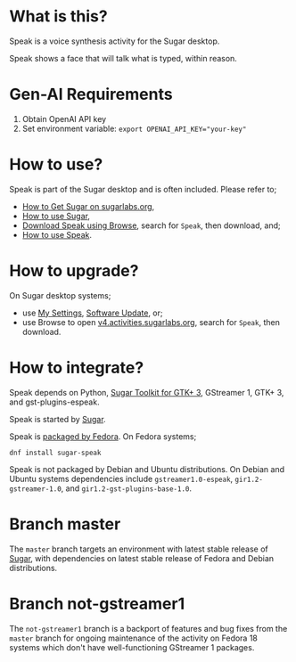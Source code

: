 What is this?
=============

Speak is a voice synthesis activity for the Sugar desktop.

Speak shows a face that will talk what is typed, within reason.

Gen-AI Requirements
===========
1. Obtain OpenAI API key
2. Set environment variable:
   `export OPENAI_API_KEY="your-key"`

How to use?
===========

Speak is part of the Sugar desktop and is often included.  Please refer to;

* [How to Get Sugar on sugarlabs.org](https://sugarlabs.org/),
* [How to use Sugar](https://help.sugarlabs.org/),
* [Download Speak using Browse](https://v4.activities.sugarlabs.org/), search for `Speak`, then download, and;
* [How to use Speak](https://help.sugarlabs.org/en/speak.html).

How to upgrade?
===============

On Sugar desktop systems;
* use [My Settings](https://help.sugarlabs.org/en/my_settings.html), [Software Update](https://help.sugarlabs.org/en/my_settings.html#software-update), or;
* use Browse to open [v4.activities.sugarlabs.org](https://v4.activities.sugarlabs.org/), search for `Speak`, then download.

How to integrate?
=================

Speak depends on Python, [Sugar Toolkit for GTK+ 3](https://github.com/sugarlabs/sugar-toolkit-gtk3), GStreamer 1, GTK+ 3, and gst-plugins-espeak.

Speak is started by [Sugar](https://github.com/sugarlabs/sugar).

Speak is [packaged by Fedora](https://src.fedoraproject.org/rpms/sugar-speak).  On Fedora systems;

```
dnf install sugar-speak
```

Speak is not packaged by Debian and Ubuntu distributions.  On Debian
and Ubuntu systems dependencies include `gstreamer1.0-espeak`,
`gir1.2-gstreamer-1.0`, and `gir1.2-gst-plugins-base-1.0`.

Branch master
=============

The `master` branch targets an environment with latest stable release
of [Sugar](https://github.com/sugarlabs/sugar), with dependencies on
latest stable release of Fedora and Debian distributions.

Branch not-gstreamer1
=====================

The `not-gstreamer1` branch is a backport of features and bug fixes
from the `master` branch for ongoing maintenance of the activity on
Fedora 18 systems which don't have well-functioning GStreamer 1
packages.
